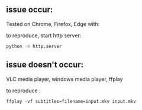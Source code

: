 ## issue occur:
Tested on Chrome, Firefox, Edge  with:

to reproduce, start http server:

```sh
python -m http.server
```

## issue doesn't occur:
VLC media player, windows media player, ffplay

to reproduce :
```
ffplay -vf subtitles=filename=input.mkv input.mkv
```
